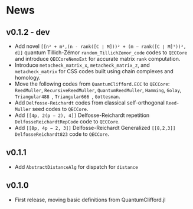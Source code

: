 # News

## v0.1.2 - dev

- Add novel `[[n² + m²,(n - rank([C ∣ M]))² + (m − rank([C ∣ M]ᵀ))², d]]` quantum Tillich-Zémor `random_TillichZemor_code` codes to `QECCore` and introduce `QECCoreNemoExt` for accurate matrix `rank` computation.
- Introduce `metacheck_matrix_x`, `metacheck_matrix_z`, and `metacheck_matrix` for CSS codes built using chain complexes and homology.
- Move the following codes from `QuantumClifford.ECC` to `QECCore`: `ReedMuller`, `RecursiveReedMuller`, `QuantumReedMuller`, `Hamming`, `Golay`, `Triangular488 `, `Triangular666 `, `Gottesman`.
- Add `Delfosse-Reichardt` codes from classical self-orthogonal `Reed-Muller` seed codes to `QECCore`.
- Add `[[4p, 2(p − 2), 4]]` Delfosse-Reichardt repetition `DelfosseReichardtRepCode` code to `QECCore`.
- Add `[[8p, 4p − 2, 3]]` Delfosse-Reichardt Generalized `[[8,2,3]]` `DelfosseReichardt823` code to `QECCore`.

## v0.1.1

- Add `AbstractDistanceAlg` for dispatch for `distance`

## v0.1.0

- First release, moving basic definitions from QuantumClifford.jl
